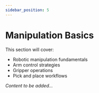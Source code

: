 ```yaml
---
sidebar_position: 5
---
```


# Manipulation Basics

<!-- TODO: Add manipulation concepts -->

This section will cover:
- Robotic manipulation fundamentals
- Arm control strategies
- Gripper operations
- Pick and place workflows

*Content to be added...*

